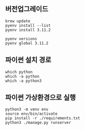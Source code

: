 ## 버전업그레이드
```
brew update
pyenv install --list
pyenv install 3.11.2

pyenv versions
pyenv global 3.11.2
```

## 파이썬 설치 경로
```
which python
which -a python
which -a python3
```

## 파이썬 가상환경으로 실행
```
python3 -m venv env
source env/bin/activate
pip install -r ./requirements.txt 
python3 ./manage.py runserver
```
